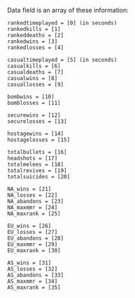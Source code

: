Data field is an array of these information:

	rankedtimeplayed = [0] (in seconds)
	rankedkills = [1]
	rankeddeaths = [2]
	rankedwins = [3]
	rankedlosses = [4]
  
	casualtimeplayed = [5] (in seconds)
	casualkills = [6]
	casualdeaths = [7]
	casualwins = [8]
	casuallosses = [9]
  
	bombwins = [10]
	bomblosses = [11]
  
	securewins = [12]
	securelosses = [13]
  
	hostagewins = [14]
	hostagelosses = [15]
  
	totalbullets = [16]
	headshots = [17]
	totalmelees = [18]
	totalrevives = [19]
	totalsuicides = [20]
  
	NA_wins = [21]
	NA_losses = [22]
	NA_abandons = [23]
	NA_maxmmr = [24]
	NA_maxrank = [25]
  
	EU_wins = [26]
	EU_losses = [27]
	EU_abandons = [28]
	EU_maxmmr = [29]
	EU_maxrank = [30]
  
	AS_wins = [31]
	AS_losses = [32]
	AS_abandons = [33]
	AS_maxmmr = [34]
	AS_maxrank = [35]
  
